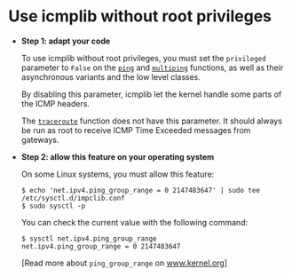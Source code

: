 # Use icmplib without root privileges

- **Step 1: adapt your code**

  To use icmplib without root privileges, you must set the `privileged` parameter to `False` on the [`ping`] and [`multiping`] functions, as well as their asynchronous variants and the low level classes.

  By disabling this parameter, icmplib let the kernel handle some parts of the ICMP headers.

  The [`traceroute`] function does not have this parameter. It should always be run as root to receive ICMP Time Exceeded messages from gateways.

- **Step 2: allow this feature on your operating system**

  On some Linux systems, you must allow this feature:

  ```shell
  $ echo 'net.ipv4.ping_group_range = 0 2147483647' | sudo tee /etc/sysctl.d/impclib.conf
  $ sudo sysctl -p
  ```
  You can check the current value with the following command:

  ```shell
  $ sysctl net.ipv4.ping_group_range
  net.ipv4.ping_group_range = 0 2147483647
  ```
  [Read more about `ping_group_range` on www.kernel.org]

[`ping`]: 2-functions.md#ping
[`multiping`]: 2-functions.md#multiping
[`traceroute`]: 2-functions.md#traceroute
[Read more about `ping_group_range` on www.kernel.org]: https://www.kernel.org/doc/Documentation/networking/ip-sysctl.txt
